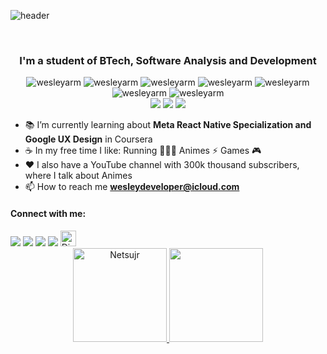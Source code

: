 ![header](https://capsule-render.vercel.app/api?type=Slice&color=gradient&customColorList=20&height=300&section=header&text=WESLEY&desc=웨슬리___ウェスリー&fontSize=90&animation=twinkling&fontAlignY=90&descAlignY=70)

<br>

<h3 align="center">
  I'm a student of BTech, Software Analysis and Development
</h3>

<p align="center"> 
  <img src="https://img.shields.io/badge/HTML-E34F26?style=flat-square&logo=html5&logoColor=white" alt="wesleyarm" />
  <img src="https://img.shields.io/badge/CSS-1572B6?style=flat-square&logo=css3&logoColor=white" alt="wesleyarm" />
  <img src="https://img.shields.io/badge/JavaScript-F7DF1E?style=flat-square&logo=javascript&logoColor=black" alt="wesleyarm" />
  <img src="https://img.shields.io/badge/TypeScript-007ACC?style=flat-square&logo=typescript&logoColor=white" alt="wesleyarm" />
  <img src="https://img.shields.io/badge/Node.js-43853D?style=flat-square&logo=node.js&logoColor=white" alt="wesleyarm" />
  <img src="https://img.shields.io/badge/React-20232A?style=flat-square&logo=react&logoColor=61DAFB" alt="wesleyarm" />
  <img src="https://img.shields.io/badge/React_Native-20232A?style=flat-square&logo=react&logoColor=61DAFB" alt="wesleyarm" />
  <br>
  <img src="https://img.shields.io/badge/Figma-F24E1E?style=flat-square&logo=Figma&logoColor=white"/>
  <img src="https://img.shields.io/badge/Adobe Photoshop-31A8FF?style=flat-square&logo=Adobe Photoshop&logoColor=white"/>
  <img src="https://img.shields.io/badge/Adobe%20Premiere%20Pro-9999FF?style=flat-square&logo=Adobe%20Premiere%20Pro&logoColor=white" />
</p>

- 📚 I’m currently learning about **Meta React Native Specialization and Google UX Design** in Coursera
- ☕ In my free time I like: Running 🏃🏼‍♂️ Animes ⚡ Games 🎮
- ♥ I also have a YouTube channel with 300k thousand subscribers, where I talk about Animes
- 📫 How to reach me **wesleydeveloper@icloud.com**

<h4 align="left">
  Connect with me:
</h3>
<div> 
  <a href="https://www.linkedin.com/in/wesleyarm" target="_blank"><img src="https://img.shields.io/badge/-LinkedIn-%230077B5?style=flat-square&logo=linkedin&logoColor=white" target="_blank"></a> 
  <a href="https://www.youtube.com/nagatin" target="_blank"><img src="https://img.shields.io/badge/YouTube-FF0000?style=flat-square&logo=youtube&logoColor=white" target="_blank"></a>
  <a href="https://instagram.com/nagatingg" target="_blank"><img src="https://img.shields.io/badge/-Instagram-%23E4405F?style=flat-square&logo=instagram&logoColor=white" target="_blank"></a>
  <a href="https://twitter.com/nagatingg" target="_blank"><img src="https://img.shields.io/badge/Twitter-1DA1F2?style=flat-square&logo=twitter&logoColor=white" target="_blank"></a>
  <a href="https://discord.com/users/nagatingg"><img src="https://img.shields.io/badge/nagatin-%237289DA.svg?style=flat-square&logo=discord&logoColor=white" title="nagatin_s#7826" alt="Discord Badge" height="25"></a>

<div align="center">
  <a href="https://github.com/Netsujr">
  <img height="150em" src="https://github-readme-streak-stats.herokuapp.com/?user=Wesleyarm&theme=dark" alt="Netsujr" />
  <img height="150em" src="https://github-readme-stats.vercel.app/api/top-langs/?username=Wesleyarm&layout=compact&langs_count=7&theme=dark"/>
